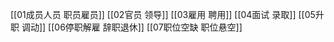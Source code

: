 [[01成员人员 职员雇员]]
[[02官员 领导]]
[[03雇用 聘用]]
[[04面试 录取]]
[[05升职 调动]]
[[06停职解雇 辞职退休]]
[[07职位空缺 职位悬空]]







